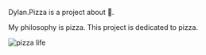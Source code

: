 Dylan.Pizza is a project about 🍕.

My philosophy is pizza.
This project is dedicated to pizza.

![pizza life](https://cloud.githubusercontent.com/assets/3239105/8640182/63f39f50-28bd-11e5-83f4-2db9be0742ca.gif)
